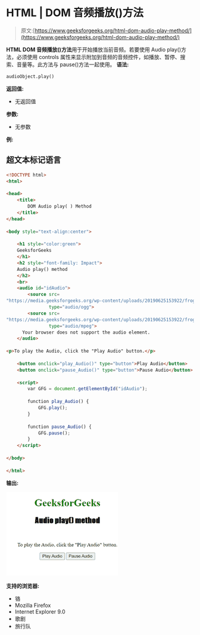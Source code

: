 # HTML | DOM 音频播放()方法

> 原文:[https://www.geeksforgeeks.org/html-dom-audio-play-method/](https://www.geeksforgeeks.org/html-dom-audio-play-method/)

**HTML DOM 音频播放()方法**用于开始播放当前音频。若要使用 Audio play()方法，必须使用 controls 属性来显示附加到音频的音频控件，如播放、暂停、搜索、音量等。此方法与 pause()方法一起使用。
**语法:**

```html
audioObject.play()
```

**返回值:**

*   无返回值

**参数:**

*   无参数

**例:**

## 超文本标记语言

```html
<!DOCTYPE html>
<html>

<head>
    <title>
        DOM Audio play( ) Method
    </title>
</head>

<body style="text-align:center">

    <h1 style="color:green">
    GeeksforGeeks
    </h1>
    <h2 style="font-family: Impact">
    Audio play() method
    </h2>
    <br>
    <audio id="idAudio">
        <source src=
"https://media.geeksforgeeks.org/wp-content/uploads/20190625153922/frog.mp3"
                type="audio/ogg">
        <source src=
"https://media.geeksforgeeks.org/wp-content/uploads/20190625153922/frog.ogg"
                type="audio/mpeg">
      Your browser does not support the audio element.
    </audio>

<p>To play the Audio, click the "Play Audio" button.</p>

    <button onclick="play_Audio()" type="button">Play Audio</button>
    <button onclick="pause_Audio()" type="button">Pause Audio</button>

    <script>
        var GFG = document.getElementById("idAudio");

        function play_Audio() {
            GFG.play();
        }

        function pause_Audio() {
            GFG.pause();
        }
    </script>

</body>

</html>
```

**输出:**

![](img/b1d828253298f6fa0f2537f37d5e22c9.png)

**支持的浏览器:**

*   铬
*   Mozilla Firefox
*   Internet Explorer 9.0
*   歌剧
*   旅行队